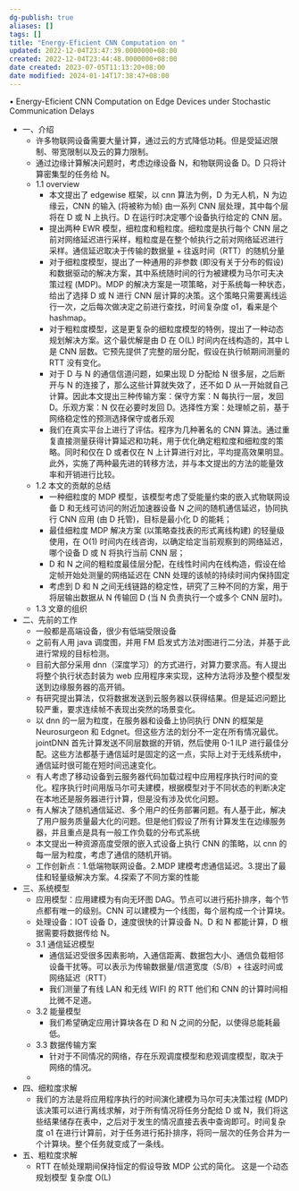 ```yaml
---
dg-publish: true
aliases: []
tags: []
title: "Energy-Eficient CNN Computation on "
updated: 2022-12-04T23:47:39.0000000+08:00
created: 2022-12-04T23:44:48.0000000+08:00
date created: 2023-07-05T11:13:20+08:00
date modified: 2024-01-14T17:38:47+08:00
---
```


• Energy-Eficient CNN Computation on Edge Devices under Stochastic Communication Delays
- 一、介绍
  - 许多物联网设备需要大量计算，通过云的方式降低功耗。但是受延迟限制、带宽限制以及云的算力限制。
  - 通过边缘计算解决问题时，考虑边缘设备 N，和物联网设备 D。D 只将计算密集型的任务给 N。
  - 1.1 overview
    - 本文提出了 edgewise 框架，以 cnn 算法为例，D 为无人机，N 为边缘云，CNN 的输入 (将被称为帧) 由一系列 CNN 层处理，其中每个层将在 D 或 N 上执行。D 在运行时决定哪个设备执行给定的 CNN 层。
    - 提出两种 EWR 模型，细粒度和粗粒度。细粒度是执行每个 CNN 层之前对网络延迟进行采样，粗粒度是在整个帧执行之前对网络延迟进行采样。通信延迟取决于传输的数据量 + 往返时间（RTT）的随机分量
    - 对于细粒度模型，提出了一种通用的非参数 (即没有关于分布的假设) 和数据驱动的解决方案，其中系统随时间的行为被建模为马尔可夫决策过程 (MDP)。MDP 的解决方案是一项策略，对于系统每一种状态，给出了选择 D 或 N 进行 CNN 层计算的决策。这个策略只需要离线运行一次，之后每次做决定之前进行查找，时间复杂度 o1，看来是个 hashmap。
    - 对于粗粒度模型，这是更复杂的细粒度模型的特例，提出了一种动态规划解决方案。这个最优解是由 D 在 O(L) 时间内在线构造的，其中 L 是 CNN 层数。它预先提供了完整的层分配，假设在执行帧期间测量的 RTT 没有变化。
    - 对于 D 与 N 的通信信道问题，如果出现 D 分配给 N 很多层，之后断开与 N 的连接了，那么这些计算就失效了，还不如 D 从一开始就自己计算。因此本文提出三种传输方案：保守方案：N 每执行一层，发回 D。乐观方案：N 仅在必要时发回 D。选择性方案：处理帧之前，基于网络稳定性的预测选择保守或者乐观
    - 我们在真实平台上进行了评估。程序为几种著名的 CNN 算法。通过重复直接测量获得计算延迟和功耗，用于优化确定粗粒度和细粒度的策略。同时和仅在 D 或者仅在 N 上计算进行对比，平均提高效果明显。此外，实施了两种最先进的转移方法，并与本文提出的方法的能量效率和开销进行比较。
  - 1.2 本文的贡献的总结
    - 一种细粒度的 MDP 模型，该模型考虑了受能量约束的嵌入式物联网设备 D 和无线可访问的附近加速器设备 N 之间的随机通信延迟，协同执行 CNN 应用 (由 D 托管)，目标是最小化 D 的能耗；
    - 最佳细粒度 MDP 解决方案 (以策略查找表的形式离线构建) 的轻量级使用，在 O(1) 时间内在线咨询，以确定给定当前观察到的网络延迟，哪个设备 D 或 N 将执行当前 CNN 层；
    - D 和 N 之间的粗粒度最佳层分配，在线性时间内在线构造，假设在给定帧开始处测量的网络延迟在 CNN 处理的该帧的持续时间内保持固定
    - 考虑到 D 和 N 之间无线链路的稳定性，研究了三种不同的方案，用于将层输出数据从 N 传输回 D (当 N 负责执行一个或多个 CNN 层时)。
  - 1.3 文章的组织
- 二、先前的工作
  - 一般都是高端设备，很少有低端受限设备
  - 之前有人用 java 调度图，并用 FM 启发式方法对图进行二分法，并基于此进行常规的目标检测。
  - 目前大部分采用 dnn（深度学习）的方式进行，对算力要求高。有人提出将整个执行状态封装为 web 应用程序来实现，这种方法将涉及整个模型发送到边缘服务器的高开销。
  - 有研究提出算法，仅将数据发送到云服务器以获得结果。但是延迟问题比较严重，要求连续帧不表现出突然的场景变化。
  - 以 dnn 的一层为粒度，在服务器和设备上协同执行 DNN 的框架是 Neurosurgeon 和 Edgnet。但这些方法的划分不一定在所有情况最优。jointDNN 首先计算发送不同层数据的开销，然后使用 0-1 ILP 进行最佳分配。这些方法都基于通信延时是固定的这一点，实际上对于无线系统中，通信延时很可能在短时间迅速变化。
  - 有人考虑了移动设备到云服务器代码加载过程中应用程序执行时间的变化。程序执行时间用版马尔可夫建模，根据模型对于不同状态的判断决定在本地还是服务器进行计算，但是没有涉及优化问题。
  - 有人解决了随机通信延迟、多个用户的任务部署问题。有人基于此，解决了用户服务质量最大化的问题。但是他们假设了所有计算发生在边缘服务器，并且重点是具有一般工作负载的分布式系统
  - 本文提出一种资源高度受限的嵌入式设备上执行 CNN 的策略，以 cnn 的每一层为粒度，考虑了通信的随机开销。
  - 工作创新点：1.低端物联网设备。2.MDP 建模考虑通信延迟。3.提出了最佳和轻量级解决方案。4.探索了不同方案的性能
- 三、系统模型
  - 应用模型：应用建模为有向无环图 DAG。节点可以进行拓扑排序，每个节点都有唯一的级别。CNN 可以建模为一个线图，每个层构成一个计算块。
  - 处理设备：IOT 设备 D，速度很快的计算设备 N。D 和 N 都能计算，D 根据需要将数据传给 N。
  - 3.1 通信延迟模型
    - 通信延迟受很多因素影响，入通信距离、数据包大小、通信负载相邻设备干扰等。可以表示为传输数据量/信道宽度（S/B）+ 往返时间或网络延迟（RTT）
    - 我们测量了有线 LAN 和无线 WIFI 的 RTT 他们和 CNN 的计算时间相比微不足道。
  - 3.2 能量模型
    - 我们希望确定应用计算块各在 D 和 N 之间的分配，以使得总能耗最低。
  - 3.3 数据传输方案
    - 针对于不同情况的网络，存在乐观调度模型和悲观调度模型，取决于网络的情况。
  - 
- 四、细粒度求解
  - 我们的方法是将应用程序执行的时间演化建模为马尔可夫决策过程 (MDP) 该决策可以进行离线求解，对于所有情况将任务分配给 D 或 N，我们将这些结果储存在表中，之后对于发生的情况直接去表中查询即可。时间复杂度 o1 在进行计算前，对于任务进行拓扑排序，将同一层次的任务合并为一个计算块。整个任务就变成了一条线。
- 五、粗粒度求解
  - RTT 在帧处理期间保持恒定的假设导致 MDP 公式的简化。 这是一个动态规划模型 复杂度 O(L)
